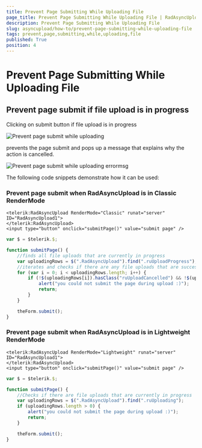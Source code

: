 ```yaml
---
title: Prevent Page Submitting While Uploading File
page_title: Prevent Page Submitting While Uploading File | RadAsyncUpload for ASP.NET AJAX Documentation
description: Prevent Page Submitting While Uploading File
slug: asyncupload/how-to/prevent-page-submitting-while-uploading-file
tags: prevent,page,submitting,while,uploading,file
published: True
position: 4
---
```


# Prevent Page Submitting While Uploading File

## Prevent page submit if file upload is in progress

Clicking on submit button if file upload is in progress

![Prevent page submit while uploading](images/asyncupload_prevent_page_submit_while_uploading.png)

prevents the page submit and pops up a message that explains why the action is cancelled.

![Prevent page submit while uploading errormsg](images/asyncupload_prevent_page_submit_while_uploading_errormsg.png)

The following code snippets demonstrate how it can be used:

### Prevent page submit when RadAsyncUpload is in Classic RenderMode

````ASPNET
<telerik:RadAsyncUpload RenderMode="Classic" runat="server" ID="RadAsyncUpload1">
</telerik:RadAsyncUpload>
<input type="button" onclick="submitPage()" value="submit page" />
````

````JavaScript
var $ = $telerik.$;

function submitPage() {
    //finds all file uploads that are currently in progress
    var uploadingRows = $(".RadAsyncUpload").find(".ruUploadProgress");
    //iterates and checks if there are any file uploads that are successfully completed or failed and if yes - pop-up an alert box and prevent page submitting 
    for (var i = 0; i < uploadingRows.length; i++) {
        if (!$(uploadingRows[i]).hasClass("ruUploadCancelled") && !$(uploadingRows[i]).hasClass("ruUploadFailure") && !$(uploadingRows[i]).hasClass("ruUploadSuccess")) {
            alert("you could not submit the page during upload :)");
            return;
        }
    }

    theForm.submit();
}
````


### Prevent page submit when RadAsyncUpload is in Lightweight RenderMode

````ASPNET
<telerik:RadAsyncUpload RenderMode="Lightweight" runat="server" ID="RadAsyncUpload1">
</telerik:RadAsyncUpload>
<input type="button" onclick="submitPage()" value="submit page" />
````

````JavaScript
var $ = $telerik.$;

function submitPage() {
    //Checks if there are file uploads that are currently in progress
    var uploadingRows = $(".RadAsyncUpload").find(".ruUploading");
    if (uploadingRows.length > 0) {
		alert("you could not submit the page during upload :)");
        return;
	}

    theForm.submit();
}
````

